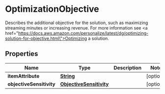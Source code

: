 

# OptimizationObjective

Describes the additional objective for the solution, such as maximizing streaming minutes or increasing revenue. For more information see <a href=\"https://docs.aws.amazon.com/personalize/latest/dg/optimizing-solution-for-objective.html\">Optimizing a solution</a>.

## Properties

| Name | Type | Description | Notes |
|------------ | ------------- | ------------- | -------------|
|**itemAttribute** | [**String**](String.md) |  |  [optional] |
|**objectiveSensitivity** | [**ObjectiveSensitivity**](ObjectiveSensitivity.md) |  |  [optional] |



